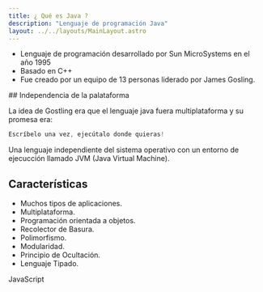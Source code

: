```yaml
---
title: ¿ Qué es Java ?
description: "Lenguaje de programación Java"
layout: ../../layouts/MainLayout.astro
---
```

* Lenguaje de programación desarrollado por Sun MicroSystems en el año 1995
* Basado en C++
* Fue creado por un equipo de 13 personas liderado por James Gosling.

## Independencia de la palataforma

La idea de Gostling era que el lenguaje java fuera multiplataforma y su promesa era: 

```java
Escríbelo una vez, ejecútalo donde quieras!
```

Una lenguaje independiente del sistema operativo con un entorno de ejecucción llamado JVM (Java Virtual Machine).

## Características 

* Muchos tipos de aplicaciones.
* Multiplataforma. 
* Programación orientada a objetos.
* Recolector de Basura. 
* Polimorfismo. 
* Modularidad. 
* Principio de Ocultación.
* Lenguaje Tipado.

JavaScript